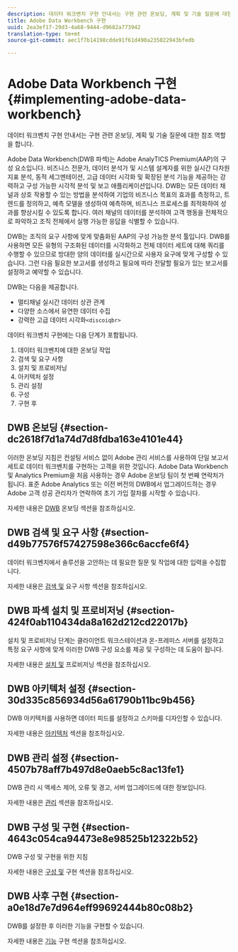 ```yaml
---
description: 데이터 워크벤치 구현 안내서는 구현 관련 온보딩, 계획 및 기술 질문에 대한 참조 역할을 합니다.
title: Adobe Data Workbench 구현
uuid: 2ea3ef17-29d3-4a68-9444-d9682a773942
translation-type: tm+mt
source-git-commit: aec1f7b14198cdde91f61d490a235022943bfedb

---
```



# Adobe Data Workbench 구현{#implementing-adobe-data-workbench}

데이터 워크벤치 구현 안내서는 구현 관련 온보딩, 계획 및 기술 질문에 대한 참조 역할을 합니다.

Adobe Data Workbench(DWB 파섹)는 Adobe AnalyTICS Premium(AAP)의 구성 요소입니다. 비즈니스 전문가, 데이터 분석가 및 시스템 설계자를 위한 실시간 다차원 지표 분석, 동적 세그멘테이션, 고급 데이터 시각화 및 확장된 분석 기능을 제공하는 강력하고 구성 가능한 시각적 분석 및 보고 애플리케이션입니다. DWB는 모든 데이터 채널과 상호 작용할 수 있는 방법을 분석하여 기업의 비즈니스 목표의 효과를 측정하고, 트렌드를 정의하고, 예측 모델을 생성하여 예측하며, 비즈니스 프로세스를 최적화하여 성과를 향상시킬 수 있도록 합니다. 여러 채널의 데이터를 분석하여 고객 행동을 전체적으로 파악하고 조직 전체에서 실행 가능한 응답을 식별할 수 있습니다.

DWB는 조직의 요구 사항에 맞게 맞춤화된 AAP의 구성 가능한 분석 툴입니다. DWB를 사용하면 모든 유형의 구조화된 데이터를 시각화하고 전체 데이터 세트에 대해 쿼리를 수행할 수 있으므로 방대한 양의 데이터를 실시간으로 사용자 요구에 맞게 구성할 수 있습니다. 그런 다음 필요한 보고서를 생성하고 필요에 따라 전달할 필요가 있는 보고서를 설정하고 예약할 수 있습니다.

DWB는 다음을 제공합니다.

* 멀티채널 실시간 데이터 상관 관계
* 다양한 소스에서 유연한 데이터 수집
* 강력한 고급 데이터 시각화`<discoiqbr>`

데이터 워크벤치 구현에는 다음 단계가 포함됩니다.

1. 데이터 워크벤치에 대한 온보딩 작업
1. 검색 및 요구 사항
1. 설치 및 프로비저닝
1. 아키텍처 설정
1. 관리 설정
1. 구성
1. 구현 후

## DWB 온보딩 {#section-dc2618f7d1a74d7d8fdba163e4101e44}

이러한 온보딩 지침은 컨설팅 서비스 없이 Adobe 관리 서비스를 사용하여 단일 보고서 세트로 데이터 워크벤치를 구현하는 고객을 위한 것입니다. Adobe Data Workbench 및 Analytics Premium을 처음 사용하는 경우 Adobe 온보딩 팀이 첫 번째 연락처가 됩니다. 표준 Adobe Analytics 또는 이전 버전의 DWB에서 업그레이드하는 경우 Adobe 고객 성공 관리자가 연락하여 초기 가입 절차를 시작할 수 있습니다.

자세한 내용은 [DWB](../../home/dwb-implement-overview/dwb-implement-provision/dwb-implement-onboarding.md#concept-e93aba41b26a410f959c5ca7f8e33355) 온보딩 섹션을 참조하십시오.

## DWB 검색 및 요구 사항 {#section-d49b77576f57427598e366c6accfe6f4}

데이터 워크벤치에서 솔루션을 고안하는 데 필요한 질문 및 작업에 대한 입력을 수집합니다.

자세한 내용은 [검색 및](../../home/dwb-implement-overview/dwb-implement-discovery.md#concept-1544d4864e9e437bbd11b1380c1b4c9a) 요구 사항 섹션을 참조하십시오.

## DWB 파섹 설치 및 프로비저닝 {#section-424f0ab110434da8a162d212cd22017b}

설치 및 프로비저닝 단계는 클라이언트 워크스테이션과 온-프레미스 서버를 설정하고 특정 요구 사항에 맞게 이러한 DWB 구성 요소를 제공 및 구성하는 데 도움이 됩니다.

자세한 내용은 [설치 및](../../home/dwb-implement-overview/dwb-implement-provision/dwb-implement-provision.md#concept-a1ec50671ffd4a8faab09a48bc098e8f) 프로비저닝 섹션을 참조하십시오.

## DWB 아키텍처 설정 {#section-30d335c856934d56a61790b11bc9b456}

DWB 아키텍처를 사용하면 데이터 피드를 설정하고 스키마를 디자인할 수 있습니다.

자세한 내용은 [아키텍처](../../home/dwb-implement-overview/dwb-implement-architecture/dwb-implement-architecture.md#concept-63dc9aa839e54bc78f7a3d720ce97d56) 섹션을 참조하십시오.

## DWB 관리 설정 {#section-4507b78aff7b497d8e0aeb5c8ac13fe1}

DWB 관리 시 액세스 제어, 오류 및 경고, 서버 업그레이드에 대한 정보입니다.

자세한 내용은 [관리](../../home/dwb-implement-overview/dwb-implement-admin.md#concept-68578dac67314c62a67ddfb4f33458a1) 섹션을 참조하십시오.

## DWB 구성 및 구현 {#section-4643c054ca94473e8e98525b12322b52}

DWB 구성 및 구현을 위한 지침

자세한 내용은 [구성 및](../../home/dwb-implement-overview/dwb-implement-configure/dwb-implement-configure.md#concept-baffe3a57f4649cea7b6eff9a7704dc6) 구현 섹션을 참조하십시오.

## DWB 사후 구현 {#section-a0e18d7e7d964eff99692444b80c08b2}

DWB를 설정한 후 이러한 기능을 구현할 수 있습니다.

자세한 내용은 [기능](../../home/dwb-implement-overview/dwb-implement-deliver/dwb-implement-deliver.md#concept-9afa96d72a544fb4a3d1eb5be799012c) 구현 섹션을 참조하십시오.
